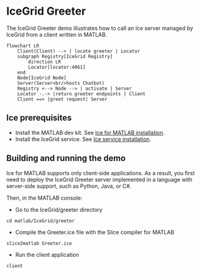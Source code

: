 # IceGrid Greeter

The IceGrid Greeter demo illustrates how to call an Ice server managed by IceGrid from a client written in MATLAB.

```mermaid
flowchart LR
    Client(Client) --> | locate greeter | Locator
    subgraph Registry[IceGrid Registry]
        direction LR
        Locator[locator:4061]
    end
    Node[IceGrid Node]
    Server(Server<br/>hosts Chatbot)
    Registry <--> Node --> | activate | Server
    Locator -.-> |return greeter endpoints | Client
    Client ==> |greet request| Server
```

## Ice prerequisites

- Install the MATLAB dev kit. See [Ice for MATLAB installation].
- Install the IceGrid service. See [Ice service installation].

## Building and running the demo

Ice for MATLAB supports only client-side applications. As a result, you first need to deploy the IceGrid Greeter
server implemented in a language with server-side support, such as Python, Java, or C#.

Then, in the MATLAB console:

- Go to the IceGrid/greeter directory

```shell
cd matlab/IceGrid/greeter
```

- Compile the Greeter.ice file with the Slice compiler for MATLAB

```shell
slice2matlab Greeter.ice
```

- Run the client application

```shell
client
```

[Ice for MATLAB installation]: https://github.com/zeroc-ice/ice/blob/main/NIGHTLY.md#ice-for-matlab
[Ice service installation]: https://github.com/zeroc-ice/ice/blob/main/NIGHTLY.md#ice-services
